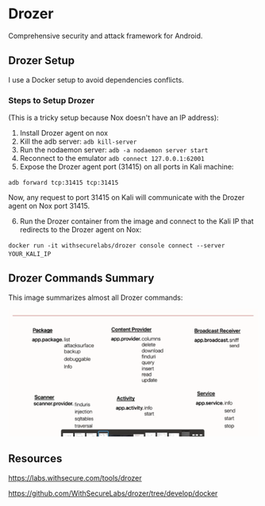 # Drozer

Comprehensive security and attack framework for Android.

## Drozer Setup
I use a Docker setup to avoid dependencies conflicts.

### Steps to Setup Drozer
(This is a tricky setup because Nox doesn't have an IP address):


1. Install Drozer agent on nox 
2. Kill the adb server:
`adb kill-server`
3. Run the nodaemon server:
`adb -a nodaemon server start`
4. Reconnect to the emulator 
`adb connect 127.0.0.1:62001`
5. Expose the Drozer agent port (31415) on all ports in Kali machine:

`adb forward tcp:31415 tcp:31415`

Now, any request to port 31415 on Kali will communicate with the Drozer agent on Nox port 31415.

6. Run the Drozer container from the image and connect to the Kali IP that redirects to the Drozer agent on Nox:

`docker run -it withsecurelabs/drozer console connect --server YOUR_KALI_IP `

## Drozer Commands Summary
This image summarizes almost all Drozer commands:


![Drozer Commands](../../images/Drozer.png "Drozer")



## Resources
https://labs.withsecure.com/tools/drozer

https://github.com/WithSecureLabs/drozer/tree/develop/docker